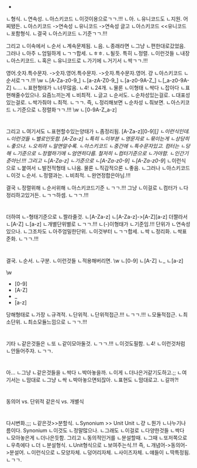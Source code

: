 -
ㄴ형식.
ㄴ연속성.
ㄴ아스키코드
ㄴ이것이용으로ㄱㄱ.!!!
ㄴ아.
ㄴ유니코드도
ㄴ지원.
어찌됐든.
ㄴ아스키코드 ->연속성
ㄴ유니코드   ->연속성
글고
ㄴ아스키코드 <<유니코드
ㄴ포함형식.
ㄴ결국
ㄴ아스키코드
ㄴ기준ㄱㄱ.!!!


그리고
ㄴ이속에서
ㄴ순서
ㄴ계속문제됨.
ㄴ음.
ㄴ종래라면
ㄴ그냥
ㄴ편한대로갔었음.
그러나
ㄴ아주
ㄴ엄밀하게
ㄴㄱㄱ합세.
ㄴㅎㅎ.
ㄴ될듯.
특히
ㄴ정렬.
ㄴ이런것들
ㄴ내장
ㄴ아스키코드.
ㄴ혹은
ㄴ유니코드로
ㄴ가기에
ㄴ거기서
ㄴ싹ㄱㄱ.!!!

영어.숫자.특수문자.
->숫자.영어.특수문자.
->숫자.특수문자.영어.
걍
ㄴ아스키코드
ㄴ순서로ㄱㄱ.!!!
\w
ㄴ[A-Za-z0-9_]
ㄴ[a-zA-Z0-9_]
ㄴ[a-z0-9A-Z_]
ㄴ[_a-z0-9A-Z]
ㄴ...
ㄴ표현형태가
ㄴ너무많음.
ㄴ4!
ㄴ24개.
ㄴ물론
ㄴ이형태
ㄴ싹다
ㄴ잡아다
ㄴ표현해줄수있으나.
요즘느끼는게
ㄴ비최적.
ㄴ글고
ㄴ순서도.
ㄴ순차성있는걸로.
ㄴ대표성있는걸로.
ㄴ싹가줘야
ㄴ최적.
ㄴㄱㄱ.
즉,
ㄴ정리해보면
ㄴ순차성
ㄴ줘보면.
ㄴ아스키코드
ㄴ기준으로
ㄴ정렬화ㄱㄱ.!!!
\w
ㄴ[0-9A-Z_a-z]
#
그리고
ㄴ여기서도
ㄴ표현할수있는양태가
ㄴ좀정리됨.
[A-Za-z][0-9][_]
ㄴ이런식인데.
ㄴ이런것들
ㄴ별로인듯함.
[A-Za-z]
ㄴ특히
ㄴ이부분
ㄴ영문자로
ㄴ묶이는게
ㄴ상당히
ㄴ좋으나.
ㄴ오히려
ㄴ알면알수록.
ㄴ아스키코드
ㄴ중간에
ㄴ특수문자있고.
컴터는
ㄴ당해
ㄴ기준으로
ㄴ정렬하기에
ㄴ엄연히다름.
철저히
ㄴ컴터기준으로
ㄴ가야함.
ㄴ인간기준아닌.!!!
그리고
ㄴ[A-Za-z]
ㄴ기준으로
ㄴ[A-Za-z0-9]
ㄴ[A-Za-z0-9_]
ㄴ이런식으로
ㄴ붙여서
ㄴ발전적형태
ㄴ나옴.
물론
ㄴ직감적으론
ㄴ좋음.
ㄴ그러나
ㄴ아스키코드
ㄴ이것
ㄴ순서.
ㄴ정렬과는.
ㄴ비최적.
ㄴ완연정합은아님.!!!

결국
ㄴ정렬위해
ㄴ순서위해
ㄴ아스키코드기준
ㄴㄱㄱ.!!!
그냥
ㄴ이걸로
ㄴ컴터가
ㄴ다정리하고있거든.
ㄴㄱㄱ하셈.
ㄴㄱㄱ.!!!

#
더하여
ㄴ-형태기준으로
ㄴ짤라줄것.
ㄴ[A-Za-z]
ㄴ[A-Za-z]->[A-Z][a-z]
더짤라서
ㄴ[A-Z]
ㄴ[a-z]
ㄴ개별단위별로
ㄴㄱㄱ.!!!
ㄴ(-)이형태가
ㄴ기준임.!!!
단위가
ㄴ연속성있으나.
ㄴ그조차도
ㄴ아주엄밀한단위.
ㄴ이것부터
ㄴㄱㄱ합세.
ㄴ싹
ㄴ정리화.
ㄴ싹표준화.
ㄴㄱㄱ.!!!
#
결국.
ㄴ순서.
ㄴ구분.
ㄴ이런것들
ㄴ적용해버리면.
\w
ㄴ[0-9]
ㄴ[A-Z]
ㄴ_
ㄴ[a-z]

\w
- [0-9]
- [A-Z]
- _
- [a-z]

당해형태로
ㄴ가장
ㄴ규격적.
ㄴ단위적.
ㄴ단위적접근.!!!
ㄴㄱㄱ.!!!
ㄴ모듈적접근.
ㄴ최소단위.
ㄴ최소모듈느낌으로
ㄴㄱㄱ.!!!


#
기타
ㄴ같은것들은
ㄴ또
ㄴ같이모아둘것.
ㄴㄱㄱ.!!!
ㄴ이것도필함.
ㄴ4!
ㄴ이런것처럼
ㄴ안들어주자.
ㄴㄱㄱ.



#
아...
ㄴ그냥
ㄴ같은것들을
ㄴ싹다
ㄴ박아놓을까.
ㄴ이게
ㄴ더나은거같기도하고.;;
ㄴ여기서는
ㄴ맘대로
ㄴ그냥
ㄴ싹
ㄴ박아놓으면되잖아.
ㄴ표현도
ㄴ맘대로고.
ㄴ갈까?!
#
동의어 vs. 단위적
같은식 vs. 개별식
#
다시변화.;;;
ㄴ같은것>>분할식.
ㄴSynonium >> Unit
Unit
ㄴ걍
ㄴ뭔가
ㄴ나누기나름이다.
Synonium
ㄴ이것도
ㄴ정말많으나.
ㄴ그래도
ㄴ이걸로
ㄴ다양한것들
ㄴ싹다
ㄴ모아놓은게
ㄴ더나은듯함.
그리고
ㄴ동의적인거를
ㄴ분설할때.
ㄴ그때
ㄴ또저쪽으로
ㄴ우측에다
ㄴ더
ㄴ분설형식.
ㄴUnit형식으로
ㄴ보여주는식.!!!
즉,
ㄴ개념어->동의어->분설어.
ㄴ이런식으로
ㄴ모양자체.
ㄴ덩어리자체.
ㄴ사이즈자체.
ㄴ얘들이
ㄴ딱특정됨.
ㄴㄱㄱ.
